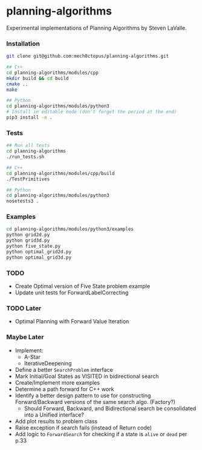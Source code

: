 # planning-algorithms
Experimental implementations of Planning Algorithms by Steven LaValle.

### Installation
```bash
git clone git@github.com:mech0ctopus/planning-algorithms.git

## C++
cd planning-algorithms/modules/cpp
mkdir build && cd build
cmake ..
make

## Python
cd planning-algorithms/modules/python3
# Install in editable mode (don't forget the period at the end)
pip3 install -e .
```

### Tests
```bash
## Run all tests
cd planning-algorithms
./run_tests.sh

## C++
cd planning-algorithms/modules/cpp/build
./TestPrimitives

## Python
cd planning-algorithms/modules/python3
nosetests3 .
```

### Examples
```bash
cd planning-algorithms/modules/python3/examples
python grid2d.py
python grid3d.py
python five_state.py
python optimal_grid2d.py
python optimal_grid3d.py
```

### TODO
- Create Optimal version of Five State problem example
- Update unit tests for ForwardLabelCorrecting

### TODO Later
- Optimal Planning with Forward Value Iteration

### Maybe Later
- Implement:
    - A-Star
    - IterativeDeepening
- Define a better `SearchProblem` interface
- Mark Initial/Goal States as VISITED in bidirectional search
- Create/Implement more examples
- Determine a path forward for C++ work
- Identify a better design pattern to use for constructing Forward/Backward versions
  of the same search algo. (Factory?)
    - Should Forward, Backward, and Bidirectional search be consolidated into a Unified interface?
- Add plot results to problem class
- Raise exception if search fails (instead of Return code)
- Add logic to `ForwardSearch` for checking if a state is `alive` or `dead` per p.33
